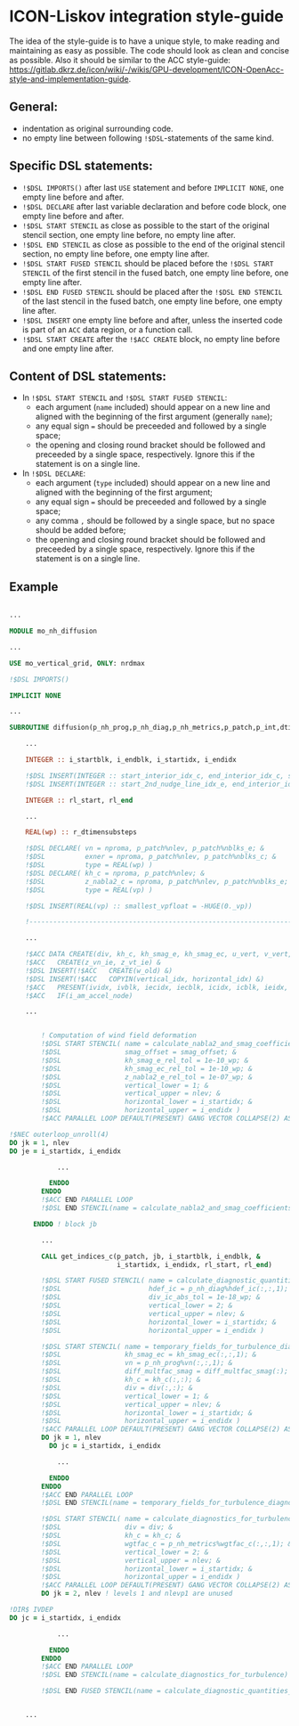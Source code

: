 # ICON-Liskov integration style-guide

The idea of the style-guide is to have a unique style, to make reading and maintaining as easy as possible.
The code should look as clean and concise as possible. Also it should be similar to the ACC style-guide: https://gitlab.dkrz.de/icon/wiki/-/wikis/GPU-development/ICON-OpenAcc-style-and-implementation-guide.

## General:

- indentation as original surrounding code.
- no empty line between following `!$DSL`-statements of the same kind.

## Specific DSL statements:

- `!$DSL IMPORTS()` after last `USE` statement and before `IMPLICIT NONE`, one empty line before and after.
- `!$DSL DECLARE` after last variable declaration and before code block, one empty line before and after.
- `!$DSL START STENCIL` as close as possible to the start of the original stencil section, one empty line before, no empty line after.
- `!$DSL END STENCIL` as close as possible to the end of the original stencil section, no empty line before, one empty line after.
- `!$DSL START FUSED STENCIL` should be placed before the `!$DSL START STENCIL` of the first stencil in the fused batch, one empty line before, one empty line after.
- `!$DSL END FUSED STENCIL` should be placed after the `!$DSL END STENCIL` of the last stencil in the fused batch, one empty line before, one empty line after.
- `!$DSL INSERT` one empty line before and after, unless the inserted code is part of an `ACC` data region, or a function call.
- `!$DSL START CREATE` after the `!$ACC CREATE` block, no empty line before and one empty line after.

## Content of DSL statements:

- In `!$DSL START STENCIL` and `!$DSL START FUSED STENCIL`:
  - each argument (`name` included) should appear on a new line and aligned with the beginning of the first argument (generally `name`);
  - any equal sign `=` should be preceeded and followed by a single space;
  - the opening and closing round bracket should be followed and preceeded by a single space, respectively. Ignore this if the statement is on a single line.
- In `!$DSL DECLARE`:
  - each argument (`type` included) should appear on a new line and aligned with the beginning of the first argument;
  - any equal sign `=` should be preceeded and followed by a single space;
  - any comma `,` should be followed by a single space, but no space should be added before;
  - the opening and closing round bracket should be followed and preceeded by a single space, respectively. Ignore this if the statement is on a single line.

## Example

```fortran

...

MODULE mo_nh_diffusion

...

USE mo_vertical_grid, ONLY: nrdmax

!$DSL IMPORTS()

IMPLICIT NONE

...

SUBROUTINE diffusion(p_nh_prog,p_nh_diag,p_nh_metrics,p_patch,p_int,dtime,linit)

    ...

    INTEGER :: i_startblk, i_endblk, i_startidx, i_endidx

    !$DSL INSERT(INTEGER :: start_interior_idx_c, end_interior_idx_c, start_nudging_idx_c, end_halo_1_idx_c)
    !$DSL INSERT(INTEGER :: start_2nd_nudge_line_idx_e, end_interior_idx_e, start_bdydiff_idx_e)

    INTEGER :: rl_start, rl_end

    ...

    REAL(wp) :: r_dtimensubsteps

    !$DSL DECLARE( vn = nproma, p_patch%nlev, p_patch%nblks_e; &
    !$DSL          exner = nproma, p_patch%nlev, p_patch%nblks_c; &
    !$DSL          type = REAL(wp) )
    !$DSL DECLARE( kh_c = nproma, p_patch%nlev; &
    !$DSL          z_nabla2_c = nproma, p_patch%nlev, p_patch%nblks_e;
    !$DSL          type = REAL(vp) )

    !$DSL INSERT(REAL(vp) :: smallest_vpfloat = -HUGE(0._vp))

    !--------------------------------------------------------------------------

    ...

    !$ACC DATA CREATE(div, kh_c, kh_smag_e, kh_smag_ec, u_vert, v_vert, u_cell, v_cell, z_w_v, z_temp) &
    !$ACC   CREATE(z_vn_ie, z_vt_ie) &
    !$DSL INSERT(!$ACC   CREATE(w_old) &)
    !$DSL INSERT(!$ACC   COPYIN(vertical_idx, horizontal_idx) &)
    !$ACC   PRESENT(ividx, ivblk, iecidx, iecblk, icidx, icblk, ieidx, ieblk) &
    !$ACC   IF(i_am_accel_node)

    ...


        ! Computation of wind field deformation
        !$DSL START STENCIL( name = calculate_nabla2_and_smag_coefficients_for_vn; &
        !$DSL                smag_offset = smag_offset; &
        !$DSL                kh_smag_e_rel_tol = 1e-10_wp; &
        !$DSL                kh_smag_ec_rel_tol = 1e-10_wp; &
        !$DSL                z_nabla2_e_rel_tol = 1e-07_wp; &
        !$DSL                vertical_lower = 1; &
        !$DSL                vertical_upper = nlev; &
        !$DSL                horizontal_lower = i_startidx; &
        !$DSL                horizontal_upper = i_endidx )
        !$ACC PARALLEL LOOP DEFAULT(PRESENT) GANG VECTOR COLLAPSE(2) ASYNC(1) IF(i_am_accel_node)

!$NEC outerloop_unroll(4)
DO jk = 1, nlev
DO je = i_startidx, i_endidx

            ...

          ENDDO
        ENDDO
        !$ACC END PARALLEL LOOP
        !$DSL END STENCIL(name = calculate_nabla2_and_smag_coefficients_for_vn)

      ENDDO ! block jb

        ...

        CALL get_indices_c(p_patch, jb, i_startblk, i_endblk, &
                           i_startidx, i_endidx, rl_start, rl_end)

        !$DSL START FUSED STENCIL( name = calculate_diagnostic_quantities_for_turbulence; &
        !$DSL                      hdef_ic = p_nh_diag%hdef_ic(:,:,1); &
        !$DSL                      div_ic_abs_tol = 1e-18_wp; &
        !$DSL                      vertical_lower = 2; &
        !$DSL                      vertical_upper = nlev; &
        !$DSL                      horizontal_lower = i_startidx; &
        !$DSL                      horizontal_upper = i_endidx )

        !$DSL START STENCIL( name = temporary_fields_for_turbulence_diagnostics; &
        !$DSL                kh_smag_ec = kh_smag_ec(:,:,1); &
        !$DSL                vn = p_nh_prog%vn(:,:,1); &
        !$DSL                diff_multfac_smag = diff_multfac_smag(:); &
        !$DSL                kh_c = kh_c(:,:); &
        !$DSL                div = div(:,:); &
        !$DSL                vertical_lower = 1; &
        !$DSL                vertical_upper = nlev; &
        !$DSL                horizontal_lower = i_startidx; &
        !$DSL                horizontal_upper = i_endidx )
        !$ACC PARALLEL LOOP DEFAULT(PRESENT) GANG VECTOR COLLAPSE(2) ASYNC(1) IF(i_am_accel_node)
        DO jk = 1, nlev
          DO jc = i_startidx, i_endidx

            ...

          ENDDO
        ENDDO
        !$ACC END PARALLEL LOOP
        !$DSL END STENCIL(name = temporary_fields_for_turbulence_diagnostics)

        !$DSL START STENCIL( name = calculate_diagnostics_for_turbulence;
        !$DSL                div = div; &
        !$DSL                kh_c = kh_c; &
        !$DSL                wgtfac_c = p_nh_metrics%wgtfac_c(:,:,1); &
        !$DSL                vertical_lower = 2; &
        !$DSL                vertical_upper = nlev; &
        !$DSL                horizontal_lower = i_startidx; &
        !$DSL                horizontal_upper = i_endidx )
        !$ACC PARALLEL LOOP DEFAULT(PRESENT) GANG VECTOR COLLAPSE(2) ASYNC(1) IF(i_am_accel_node)
        DO jk = 2, nlev ! levels 1 and nlevp1 are unused

!DIR$ IVDEP
DO jc = i_startidx, i_endidx

            ...

          ENDDO
        ENDDO
        !$ACC END PARALLEL LOOP
        !$DSL END STENCIL(name = calculate_diagnostics_for_turbulence)

        !$DSL END FUSED STENCIL(name = calculate_diagnostic_quantities_for_turbulence)


    ...

```
